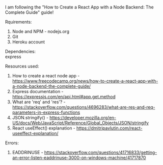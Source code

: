 I am following the "How to Create a React App with a Node Backend: The Complete Guide" guide!

Rquirements:
1. Node and NPM - nodejs.org
2. Git
3. Heroku account

Dependencies:  
express

Resources used:
1. How to create a react node app - https://www.freecodecamp.org/news/how-to-create-a-react-app-with-a-node-backend-the-complete-guide/
2. Express documentation - https://expressjs.com/en/api.html#app.get.method
3. What are 'req' and 'res'? - https://stackoverflow.com/questions/4696283/what-are-res-and-req-parameters-in-express-functions
4. JSON.stringify() - https://developer.mozilla.org/en-US/docs/Web/JavaScript/Reference/Global_Objects/JSON/stringify
5. React useEffect() explanation - https://dmitripavlutin.com/react-useeffect-explanation/

Errors:
1. EADDRINUSE - https://stackoverflow.com/questions/41716833/getting-an-error-listen-eaddrinuse-3000-on-windows-machine/41717870